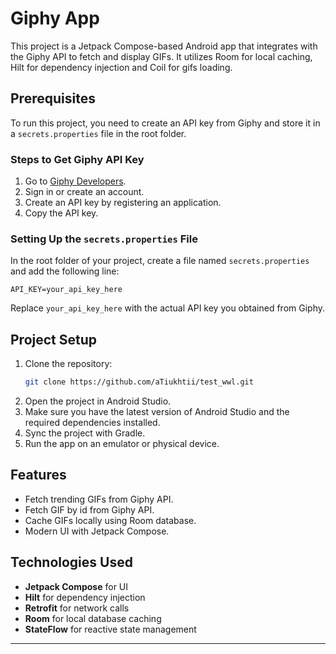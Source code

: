# Giphy App

This project is a Jetpack Compose-based Android app that integrates with the Giphy API to fetch and display GIFs. It utilizes Room for local caching, Hilt for dependency injection and Coil for gifs loading.

## Prerequisites

To run this project, you need to create an API key from Giphy and store it in a `secrets.properties` file in the root folder.

### Steps to Get Giphy API Key
1. Go to [Giphy Developers](https://developers.giphy.com/).
2. Sign in or create an account.
3. Create an API key by registering an application.
4. Copy the API key.

### Setting Up the `secrets.properties` File
In the root folder of your project, create a file named `secrets.properties` and add the following line:

```
API_KEY=your_api_key_here
```

Replace `your_api_key_here` with the actual API key you obtained from Giphy.

## Project Setup

1. Clone the repository:
   ```sh
   git clone https://github.com/aTiukhtii/test_wwl.git
   ```
2. Open the project in Android Studio.
3. Make sure you have the latest version of Android Studio and the required dependencies installed.
4. Sync the project with Gradle.
5. Run the app on an emulator or physical device.

## Features
- Fetch trending GIFs from Giphy API.
- Fetch GIF by id from Giphy API.
- Cache GIFs locally using Room database.
- Modern UI with Jetpack Compose.

## Technologies Used
- **Jetpack Compose** for UI
- **Hilt** for dependency injection
- **Retrofit** for network calls
- **Room** for local database caching
- **StateFlow** for reactive state management
---

